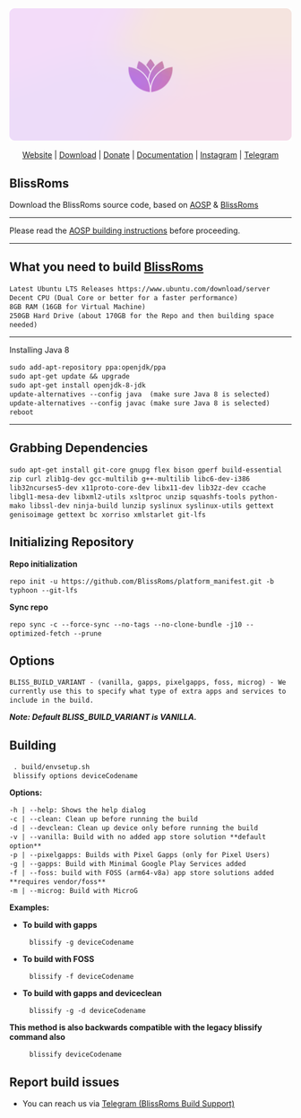 <img src="banner.png">
<p align="center">
<a href="https://blissroms.org">Website</a> |
<a href="https://downloads.blissroms.org">Download</a> |
<a href="https://www.paypal.com/donate/?hosted_button_id=J5SLZ7MQNCT24">Donate</a> |
<a href="https://docs.blissroms.org">Documentation</a> |
<a href="https://www.instagram.com/blissroms">Instagram</a> |
<a href="https://t.me/BlissROM_Updates">Telegram</a>

## BlissRoms

Download the BlissRoms source code, based on [AOSP](https://android.googlesource.com) & [BlissRoms](https://github.com/BlissRoms/platform_manifest)

---------------------------------------------------

Please read the [AOSP building instructions](http://source.android.com/source/index.html) before proceeding.

-----------------------
## What you need to build [BlissRoms](https://github.com/BlissROMs/platform_manifest)


    Latest Ubuntu LTS Releases https://www.ubuntu.com/download/server
    Decent CPU (Dual Core or better for a faster performance)
    8GB RAM (16GB for Virtual Machine)
    250GB Hard Drive (about 170GB for the Repo and then building space needed)
  
-----------------------

Installing Java 8

    sudo add-apt-repository ppa:openjdk/ppa
    sudo apt-get update && upgrade
    sudo apt-get install openjdk-8-jdk
    update-alternatives --config java  (make sure Java 8 is selected)
    update-alternatives --config javac (make sure Java 8 is selected)
    reboot
    
-----------------------

## Grabbing Dependencies

    sudo apt-get install git-core gnupg flex bison gperf build-essential zip curl zlib1g-dev gcc-multilib g++-multilib libc6-dev-i386  lib32ncurses5-dev x11proto-core-dev libx11-dev lib32z-dev ccache libgl1-mesa-dev libxml2-utils xsltproc unzip squashfs-tools python-mako libssl-dev ninja-build lunzip syslinux syslinux-utils gettext genisoimage gettext bc xorriso xmlstarlet git-lfs

## Initializing Repository

**Repo initialization**
   
    repo init -u https://github.com/BlissRoms/platform_manifest.git -b typhoon --git-lfs

**Sync repo**

    repo sync -c --force-sync --no-tags --no-clone-bundle -j10 --optimized-fetch --prune

## Options

	BLISS_BUILD_VARIANT - (vanilla, gapps, pixelgapps, foss, microg) - We currently use this to specify what type of extra apps and services to include in the build. 
***Note: Default BLISS_BUILD_VARIANT is VANILLA.***

## Building

     . build/envsetup.sh
     blissify options deviceCodename
     

**Options:**
```
-h | --help: Shows the help dialog
-c | --clean: Clean up before running the build
-d | --devclean: Clean up device only before running the build
-v | --vanilla: Build with no added app store solution **default option**
-p | --pixelgapps: Builds with Pixel Gapps (only for Pixel Users)	
-g | --gapps: Build with Minimal Google Play Services added
-f | --foss: build with FOSS (arm64-v8a) app store solutions added **requires vendor/foss**
-m | --microg: Build with MicroG
```

**Examples:**

- **To build with gapps**
```
     blissify -g deviceCodename
```

- **To build with FOSS**
```
     blissify -f deviceCodename
```

- **To build with gapps and deviceclean**
```
     blissify -g -d deviceCodename
```

**This method is also backwards compatible with the legacy blissify command also**
```
     blissify deviceCodename
```
## Report build issues
- You can reach us via [Telegram (BlissRoms Build Support)](https://t.me/Team_Bliss_Build_Support)
